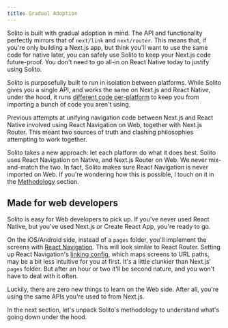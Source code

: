 ```yaml
---
title: Gradual Adoption
---
```


Solito is built with gradual adoption in mind. The API and functionality perfectly mirrors that of `next/link` and `next/router`. This means that, if you're only building a Next.js app, but think you'll want to use the same code for native later, you can safely use Solito to keep your Next.js code future-proof. You don't need to go all-in on React Native today to justify using Solito.

Solito is purposefully built to run in isolation between platforms. While Solito gives you a single API, and works the same on Next.js and React Native, under the hood, it runs [different code per-platform](https://www.youtube.com/watch?v=0lnbdRweJtA&t=1046s) to keep you from importing a bunch of code you aren't using.

Previous attempts at unifying navigation code between Next.js and React Native involved using React Navigation on Web, together with Next.js Router. This meant two sources of truth and clashing philosophies attempting to work together.

Solito takes a new approach: let each platform do what it does best. Solito uses React Navigation on Native, and Next.js Router on Web. We never mix-and-match the two. In fact, Solito makes sure React Navigation is never imported on Web. If you're wondering how this is possible, I touch on it in the [Methodology](/methodology) section.

## Made for web developers

Solito is easy for Web developers to pick up. If you've never used React Native, but you've used Next.js or Create React App, you're ready to go.

On the iOS/Android side, instead of a `pages` folder, you'll implement the screens with [React Navigation](https://reactnavigation.org). This will look similar to React Router. Setting up React Navigation's [linking config](https://reactnavigation.org/docs/configuring-links), which maps screens to URL paths, may be a bit less intuitive for you at first. It's a little clunkier than Next.js' `pages` folder. But after an hour or two it'll be second nature, and you won't have to deal with it often.

Luckily, there are zero new things to learn on the Web side. After all, you're using the same APIs you're used to from Next.js.

In the next section, let's unpack Solito's methodology to understand what's going down under the hood.
